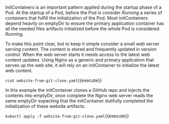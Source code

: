InitContainers is an important pattern applied during the startup phase of a Pod. At the startup of a Pod, before the Pod is consider _Running_ a series of containers that fulfill the initialization of the Pod. Most initContainers depend heavily on emptyDir to ensure the primary application container has all the needed files artifacts initialized before the whole Pod is considered _Running_.

To make this point clear, but to keep it simple consider a small web server serving content. The content is stored and frequently updated in version control. When the web server starts it needs access to the latest web content updates. Using Nginx as a generic and primary application that serves up the web site, it will rely on an initContainer to initialize the latest web content.

`ccat website-from-git-clone.yaml`{{execute}}

In this example the initContainer clones a GitHub repo and injects the contents into emptyDir, once complete the Nginx web server reads the same emptyDir expecting that the initContainer dutifully completed the initialization of these website artifacts.

`kubectl apply -f website-from-git-clone.yaml`{{execute}}

